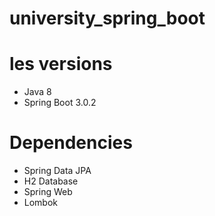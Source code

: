 # university_spring_boot

# les versions
* Java 8
* Spring Boot 3.0.2

# Dependencies
* Spring Data JPA
* H2 Database
* Spring Web
* Lombok